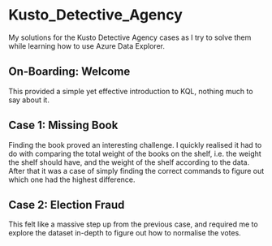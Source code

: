 # Kusto_Detective_Agency
My solutions for the Kusto Detective Agency cases as I try to solve them while learning how to use Azure Data Explorer.

## On-Boarding: Welcome
This provided a simple yet effective introduction to KQL, nothing much to say about it.

## Case 1: Missing Book
Finding the book proved an interesting challenge. I quickly realised it had to do with comparing the total weight of the books on the shelf, i.e. the weight the shelf should have, and the weight of the shelf according to the data. After that it was a case of simply finding the correct commands to figure out which one had the highest difference.

## Case 2: Election Fraud
This felt like a massive step up from the previous case, and required me to explore the dataset in-depth to figure out how to normalise the votes.
